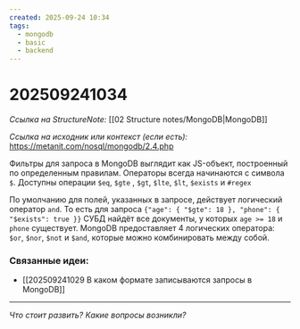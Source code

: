```yaml
---
created: 2025-09-24 10:34
tags:
  - mongodb
  - basic
  - backend
---
```

# 202509241034
*Ссылка на StructureNote:* [[02 Structure notes/MongoDB|MongoDB]]

*Ссылка на исходник или контекст (если есть):* https://metanit.com/nosql/mongodb/2.4.php

Фильтры для запроса в MongoDB выглядит как JS-объект, построенный по определенным правилам. Операторы всегда начинаются с символа `$`. Доступны операции `$eq`, `$gte` , `$gt`, `$lte`,  `$lt`, `$exists` и `#regex`

По умолчанию для полей, указанных в запросе, действует логический оператор `and`. То есть для запроса `{"age": { "$gte": 18 }, "phone": { "$exists": true }}` СУБД найдёт все документы, у которых `age >= 18` и `phone` существует.
MongoDB предоставляет 4 логических оператора: `$or`, `$nor`, `$not` и `$and`, которые можно комбинировать между собой.
### Связанные идеи:
*   [[202509241029 В каком формате записываются запросы в MongoDB]]
---

*Что стоит развить? Какие вопросы возникли?*
